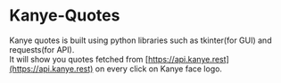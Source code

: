 # Kanye-Quotes
Kanye quotes is built using python libraries such as tkinter(for GUI) and requests(for API).    
It will show you quotes fetched from [https://api.kanye.rest](https://api.kanye.rest) on every click on Kanye face logo.
